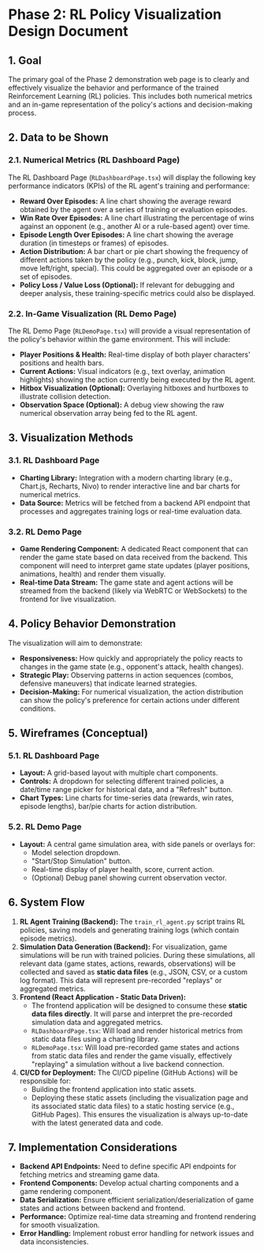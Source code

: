 # Phase 2: RL Policy Visualization Design Document

## 1. Goal
The primary goal of the Phase 2 demonstration web page is to clearly and effectively visualize the behavior and performance of the trained Reinforcement Learning (RL) policies. This includes both numerical metrics and an in-game representation of the policy's actions and decision-making process.

## 2. Data to be Shown

### 2.1. Numerical Metrics (RL Dashboard Page)
The RL Dashboard Page (`RLDashboardPage.tsx`) will display the following key performance indicators (KPIs) of the RL agent's training and performance:
*   **Reward Over Episodes:** A line chart showing the average reward obtained by the agent over a series of training or evaluation episodes.
*   **Win Rate Over Episodes:** A line chart illustrating the percentage of wins against an opponent (e.g., another AI or a rule-based agent) over time.
*   **Episode Length Over Episodes:** A line chart showing the average duration (in timesteps or frames) of episodes.
*   **Action Distribution:** A bar chart or pie chart showing the frequency of different actions taken by the policy (e.g., punch, kick, block, jump, move left/right, special). This could be aggregated over an episode or a set of episodes.
*   **Policy Loss / Value Loss (Optional):** If relevant for debugging and deeper analysis, these training-specific metrics could also be displayed.

### 2.2. In-Game Visualization (RL Demo Page)
The RL Demo Page (`RLDemoPage.tsx`) will provide a visual representation of the policy's behavior within the game environment. This will include:
*   **Player Positions & Health:** Real-time display of both player characters' positions and health bars.
*   **Current Actions:** Visual indicators (e.g., text overlay, animation highlights) showing the action currently being executed by the RL agent.
*   **Hitbox Visualization (Optional):** Overlaying hitboxes and hurtboxes to illustrate collision detection.
*   **Observation Space (Optional):** A debug view showing the raw numerical observation array being fed to the RL agent.

## 3. Visualization Methods

### 3.1. RL Dashboard Page
*   **Charting Library:** Integration with a modern charting library (e.g., Chart.js, Recharts, Nivo) to render interactive line and bar charts for numerical metrics.
*   **Data Source:** Metrics will be fetched from a backend API endpoint that processes and aggregates training logs or real-time evaluation data.

### 3.2. RL Demo Page
*   **Game Rendering Component:** A dedicated React component that can render the game state based on data received from the backend. This component will need to interpret game state updates (player positions, animations, health) and render them visually.
*   **Real-time Data Stream:** The game state and agent actions will be streamed from the backend (likely via WebRTC or WebSockets) to the frontend for live visualization.

## 4. Policy Behavior Demonstration

The visualization will aim to demonstrate:
*   **Responsiveness:** How quickly and appropriately the policy reacts to changes in the game state (e.g., opponent's attack, health changes).
*   **Strategic Play:** Observing patterns in action sequences (combos, defensive maneuvers) that indicate learned strategies.
*   **Decision-Making:** For numerical visualization, the action distribution can show the policy's preference for certain actions under different conditions.

## 5. Wireframes (Conceptual)

### 5.1. RL Dashboard Page
*   **Layout:** A grid-based layout with multiple chart components.
*   **Controls:** A dropdown for selecting different trained policies, a date/time range picker for historical data, and a "Refresh" button.
*   **Chart Types:** Line charts for time-series data (rewards, win rates, episode lengths), bar/pie charts for action distribution.

### 5.2. RL Demo Page
*   **Layout:** A central game simulation area, with side panels or overlays for:
    *   Model selection dropdown.
    *   "Start/Stop Simulation" button.
    *   Real-time display of player health, score, current action.
    *   (Optional) Debug panel showing current observation vector.

## 6. System Flow

1.  **RL Agent Training (Backend):** The `train_rl_agent.py` script trains RL policies, saving models and generating training logs (which contain episode metrics).
2.  **Simulation Data Generation (Backend):** For visualization, game simulations will be run with trained policies. During these simulations, all relevant data (game states, actions, rewards, observations) will be collected and saved as **static data files** (e.g., JSON, CSV, or a custom log format). This data will represent pre-recorded "replays" or aggregated metrics.
3.  **Frontend (React Application - Static Data Driven):**
    *   The frontend application will be designed to consume these **static data files directly**. It will parse and interpret the pre-recorded simulation data and aggregated metrics.
    *   `RLDashboardPage.tsx`: Will load and render historical metrics from static data files using a charting library.
    *   `RLDemoPage.tsx`: Will load pre-recorded game states and actions from static data files and render the game visually, effectively "replaying" a simulation without a live backend connection.
4.  **CI/CD for Deployment:** The CI/CD pipeline (GitHub Actions) will be responsible for:
    *   Building the frontend application into static assets.
    *   Deploying these static assets (including the visualization page and its associated static data files) to a static hosting service (e.g., GitHub Pages). This ensures the visualization is always up-to-date with the latest generated data and code.

## 7. Implementation Considerations

*   **Backend API Endpoints:** Need to define specific API endpoints for fetching metrics and streaming game data.
*   **Frontend Components:** Develop actual charting components and a game rendering component.
*   **Data Serialization:** Ensure efficient serialization/deserialization of game states and actions between backend and frontend.
*   **Performance:** Optimize real-time data streaming and frontend rendering for smooth visualization.
*   **Error Handling:** Implement robust error handling for network issues and data inconsistencies.
